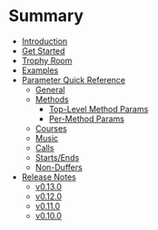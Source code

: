 # Summary

- [Introduction](./intro.md)
- [Get Started](./get-started.md)
- [Trophy Room]()
- [Examples](./examples.md)
- [Parameter Quick Reference](./params/index.md)
  - [General](./params/general.md)
  - [Methods](./params/methods.md)
    - [Top-Level Method Params](./params/method-general.md)
    - [Per-Method Params](./params/per-method.md)
  - [Courses](./params/courses.md)
  - [Music](./params/music.md)
  - [Calls](./params/calls.md)
  - [Starts/Ends](./params/starts-ends.md)
  - [Non-Duffers](./params/non-duffers.md)
- [Release Notes](./release-notes.md)
  - [v0.13.0]()
  - [v0.12.0]()
  - [v0.11.0]()
  - [v0.10.0]()
